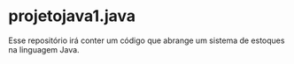 # projetojava1.java
Esse repositório irá conter um código que abrange um sistema de estoques na linguagem Java.

